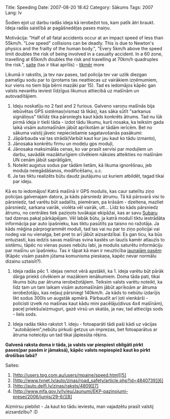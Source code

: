 Title: Speeding
Date: 2007-08-20 18:42
Category: Sākums
Tags: 2007
Lang: lv

Šodien ejot uz darbu radās ideja kā ierobežot tos, kam patīk ātri braukt. Ideja radās saistībā ar pagāšnedēļas pases maiņu.

Motivācija: "Half of all fatal accidents occur at an impact speed of less than 55km/h. "Low speed" collisions can be deadly. This is due to Newton's physics and the frailty of the human body.", "Every 5km/h above the speed limit doubles the risk of being involved in a casualty accident. In a 60 zone, travelling at 65km/h doubles the risk and travelling at 70km/h quadruples the risk.", [saite][1] (tas ir tikai aprīlis)  - [tikmēr][2]  more

Likumā ir rakstīts, ja tev nav pases, tad policija tev var uzlik diezgan pamatīgu sodu par to (protams tas neattiecas uz vairākiem izņēmumiem, kur viens no tiem bija bērni mazāki par 15). Tad es iedomājos kāpēc gan valsts nevarētu ieviest līdzīgus likumus attiecibā uz mašīnām un autovadītājiem.

1. Ideju noskatīju no 2 fast and 2 furious. Galveno varoņu mašīnās bija iebūvētas GPS sistēmas(vismaz tā likās), kas sāka sūtīt "sarkanus signāliņus" tiklīdz tika pārsniegts kaut kāds konkrēts ātrums. Tad nu lūk pirmā ideja ir tieši tāda - izdot tādu likumu, kurš nosaka, ka teiksim gada laikā visām automašīnām jābūt aprīkotām ar tādām ierīcēm. Bet no sākuma valstij jāveic nepieciešamie sagatavošanās pasākumi:
2. Jāpārbauda vai tas strādā(Varbūt kaut kur jau kaut ko tādu izmanto),
3. Jānosaka konkrētu firmu un modeļu gps moduļi,
4. Jānosaka maksimālās cenas, ko var prasīt servisi par moduļiem un darbu, savādāk mazākturīgiem cilvēkiem nāksies atteikties no mašīnām UN cenām jābūt saprātīgām,
5. Noteikt augstus sodus par tādām lietām, kā likuma ignorēšnau, jeb moduļa neiegādāšanos, modificēšanu, u.c.
6. Ja tas tiktu realizēts būtu daudz jautājumu uz kuriem atbildēt, tagad tikai par ideju.

Kā es to iedomājos! Katrā mašīnā ir GPS modulis, kas caur satelītu ziņo policijas galvenajam datora, ja kāds pārsniedz ātrumu. Tā kā pārsvarā visi to pārsniedz, tad varētu būt sadalīts, piemēram, pa krāsām - dzeltena, mazliet pārsniedz, sarkana vairāk, violēta vēl vairāk, utt... Līdz ko kāds pārsniedz ātrumu, no centrāles tiek paziņots tuvākajai ekipāžai, kas ar savu [Subaru][3]   tad dzenas pakaļ pārkāpējam. Vēl labāk būtu, ja katrā modulī tiktu iestrādāta informācija par auto īpašnieku, kas tiktu pasūtīts pa taisno no ražotāja. Ja kāds mēģina pārprogrammēt moduli, tad tas vai nu par to ziņo policijai vai nodeg vai nu vienalga, bet pret to arī jābūt aizsardzībai. Es gan ticu, ka būs entuziasti, kas iedzīs savas mašīnas svina kastēs un lauzīs kamēr atlauzīs to sistēmu, tāpēc no vienas puses nebūtu labi, ja modulis saturētu informāciju par mašīnu un īpašnieku. Tas ir tāpat kā man ir neuzticība [jaunajām pasēm][4] (Kāpēc visām pasēm jūtama komunisma pieskaņa, kapēc nevar normālu dizainu uztaisīt?).

1. Ideja radās pēc 1. idejas ņemot vērā apstākli, ka 1. ideja varētu būt pārāk dārga priekš cilvēkiem ar mazākiem ienākumiem. Doma tāda pati, tikai likums būtu par ātruma ierobežotājiem. Teiksim valsts varētu noteikt, ka līdz tam un tam laikam visām automašīnām jābūt aprīkoām ar ātruma ierobežotāju, kas neļauj pārsniegt 140km/h. Ja kāds to nebūtu izdarījis likt sodus 300ls un augstāk apmērā. Pārbaudīt arī ļoti vienkārši - policisti izvelk no mašīnas kaut kādu mini pacēlāju(divus 4x4 mašīnām), paceļ priekšu/aizmuguri, gazē virsū un skatās, ja nav, tad attiecīgs sods - liels sods.

2. Ideja  radās tikko rakstot 1. ideju - fotoaparāti tādi paši kādi uz vācijas "autobāņiem",nebūtu pirkuši getzus un imprezas, bet fotoaparātus ar ātruma noteicēju un tad tikai jāpiesūta rēķins.

**Galvenā raksta doma ir tāda, ja valsts var piespiest obligāti pirkt pases(par pasēm ir jāmaksā), kāpēc valsts nepiespiež kaut ko pirkt drošības labā?**

Saites:
1. [http://users.tpg.com.au/users/mpaine/speed.html][5]
2. [http://www.tvnet.lv/auto/zinas/road_safety/article.php?id=4840739][6]
3. [http://auto.delfi.lv/zinas/raksts/4809][7]
4. [http://www.mfa.gov.lv/lv/eu/Jaunumi/EKP-pazinojumi-presei/2006/junijs/29-6/][8]

Aizmirsu piebilst - Ja kaut ko tādu ieviestu, man vajadzētu prasīt valstij aizsardzību? :D

  [1]: http://www.tvnet.lv/auto/zinas/road_safety/article.php?id=4840739
  [2]: http://www.tvnet.lv/auto/zinas/road_safety/article.php?id=4855580
  [3]: http://auto.delfi.lv/zinas/raksts/4809
  [4]: http://www.mfa.gov.lv/lv/eu/Jaunumi/EKP-pazinojumi-presei/2006/junijs/29-6/
  [5]: http://users.tpg.com.au/users/mpaine/speed.html
  [6]: http://www.tvnet.lv/auto/zinas/road_safety/article.php?id=4840739
  [7]: http://auto.delfi.lv/zinas/raksts/4809
  [8]: http://www.mfa.gov.lv/lv/eu/Jaunumi/EKP-pazinojumi-presei/2006/junijs/29-6/
